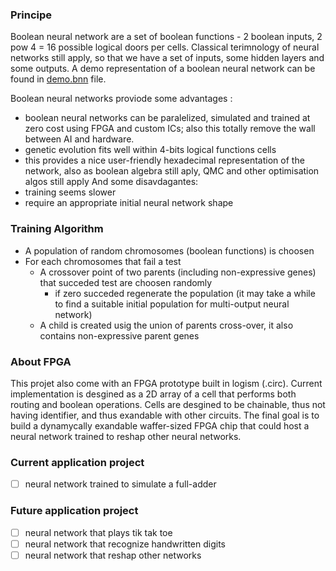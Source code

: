 ### Principe

Boolean neural network are a set of boolean functions - 2 boolean inputs, 2 pow 4 = 16 possible logical doors per cells. 
Classical terimnology of neural networks still apply, so that we have a set of inputs, some hidden layers and some outputs. 
A demo representation of a boolean neural network can be found in [demo.bnn](/demo.bnn) file.

Boolean neural networks proviode some advantages :
-  boolean neural networks can be paralelized, simulated and trained at zero cost using FPGA and custom ICs; also this totally remove the wall between AI and hardware.
- genetic evolution fits well within 4-bits logical functions cells
- this provides a nice user-friendly hexadecimal representation of the network, also as boolean algebra still aply, QMC and other optimisation algos still apply
And some disavdagantes:
- training seems slower
- require an appropriate initial neural network shape

### Training Algorithm

- A population of random chromosomes (boolean functions) is choosen
- For each chromosomes that fail a test
	- A crossover point of two parents (including non-expressive genes) that succeded test are choosen randomly
		- if zero succeded regenerate the population (it may take a while to find a suitable initial population for multi-output neural network)
	- A child is created usig the union of parents cross-over, it also contains non-expressive parent genes

### About FPGA

This projet also come with an FPGA prototype built in logism (.circ). Current implementation is desgined as a 2D array of a cell that performs both routing and boolean operations. Cells are desgined to be chainable, thus not having identifier, and thus exandable with other circuits. The final goal is to build a dynamycally exandable waffer-sized FPGA chip that could host a neural network trained to reshap other neural networks.

### Current application project

- [ ] neural network trained to simulate a full-adder

### Future application project

- [ ] neural network that plays tik tak toe
- [ ] neural network that recognize handwritten digits
- [ ] neural network that reshap other networks
